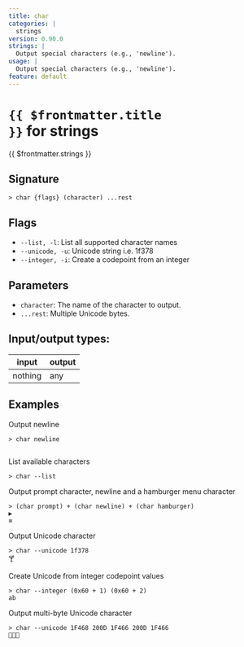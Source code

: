 ```yaml
---
title: char
categories: |
  strings
version: 0.90.0
strings: |
  Output special characters (e.g., 'newline').
usage: |
  Output special characters (e.g., 'newline').
feature: default
---
```


<!-- This file is automatically generated. Please edit the command in https://github.com/nushell/nushell instead. -->

# <code>{{ $frontmatter.title }}</code> for strings

<div class='command-title'>{{ $frontmatter.strings }}</div>

## Signature

`> char {flags} (character) ...rest`

## Flags

- `--list, -l`: List all supported character names
- `--unicode, -u`: Unicode string i.e. 1f378
- `--integer, -i`: Create a codepoint from an integer

## Parameters

- `character`: The name of the character to output.
- `...rest`: Multiple Unicode bytes.

## Input/output types:

| input   | output |
| ------- | ------ |
| nothing | any    |

## Examples

Output newline

```nushell
> char newline


```

List available characters

```nushell
> char --list

```

Output prompt character, newline and a hamburger menu character

```nushell
> (char prompt) + (char newline) + (char hamburger)
▶
≡
```

Output Unicode character

```nushell
> char --unicode 1f378
🍸
```

Create Unicode from integer codepoint values

```nushell
> char --integer (0x60 + 1) (0x60 + 2)
ab
```

Output multi-byte Unicode character

```nushell
> char --unicode 1F468 200D 1F466 200D 1F466
👨‍👦‍👦
```

